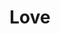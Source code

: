 ---
pid: CH980
title: Love
location_transcription: Love Park
zipcode: '19006'
outside_phl: 'Huntingdon Valley PA '
neighborhood: 
age: '20'
age_range: 20-29
instagram: 
image_file_name: CH_980.jpg
proposal_transcription: 
topic: Violence,Love
topic_summary: 0, 0
type: Sculpture Statue
keywords_other: 
credit: Adam Davila
image_labels: "#NAME?"
twitter: 
facebook: 
permalink: "/monuments/ch980/"
layout: item-page
---